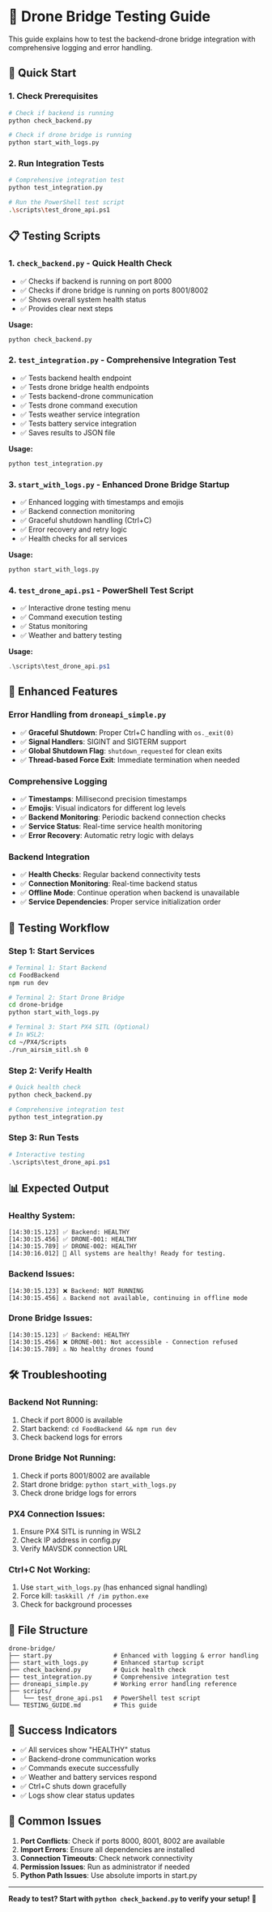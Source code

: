 # 🧪 Drone Bridge Testing Guide

This guide explains how to test the backend-drone bridge integration with comprehensive logging and error handling.

## 🚀 Quick Start

### 1. **Check Prerequisites**
```bash
# Check if backend is running
python check_backend.py

# Check if drone bridge is running
python start_with_logs.py
```

### 2. **Run Integration Tests**
```bash
# Comprehensive integration test
python test_integration.py

# Run the PowerShell test script
.\scripts\test_drone_api.ps1
```

## 📋 Testing Scripts

### **1. `check_backend.py`** - Quick Health Check
- ✅ Checks if backend is running on port 8000
- ✅ Checks if drone bridge is running on ports 8001/8002
- ✅ Shows overall system health status
- ✅ Provides clear next steps

**Usage:**
```bash
python check_backend.py
```

### **2. `test_integration.py`** - Comprehensive Integration Test
- ✅ Tests backend health endpoint
- ✅ Tests drone bridge health endpoints
- ✅ Tests backend-drone communication
- ✅ Tests drone command execution
- ✅ Tests weather service integration
- ✅ Tests battery service integration
- ✅ Saves results to JSON file

**Usage:**
```bash
python test_integration.py
```

### **3. `start_with_logs.py`** - Enhanced Drone Bridge Startup
- ✅ Enhanced logging with timestamps and emojis
- ✅ Backend connection monitoring
- ✅ Graceful shutdown handling (Ctrl+C)
- ✅ Error recovery and retry logic
- ✅ Health checks for all services

**Usage:**
```bash
python start_with_logs.py
```

### **4. `test_drone_api.ps1`** - PowerShell Test Script
- ✅ Interactive drone testing menu
- ✅ Command execution testing
- ✅ Status monitoring
- ✅ Weather and battery testing

**Usage:**
```powershell
.\scripts\test_drone_api.ps1
```

## 🔧 Enhanced Features

### **Error Handling from `droneapi_simple.py`**
- ✅ **Graceful Shutdown**: Proper Ctrl+C handling with `os._exit(0)`
- ✅ **Signal Handlers**: SIGINT and SIGTERM support
- ✅ **Global Shutdown Flag**: `shutdown_requested` for clean exits
- ✅ **Thread-based Force Exit**: Immediate termination when needed

### **Comprehensive Logging**
- ✅ **Timestamps**: Millisecond precision timestamps
- ✅ **Emojis**: Visual indicators for different log levels
- ✅ **Backend Monitoring**: Periodic backend connection checks
- ✅ **Service Status**: Real-time service health monitoring
- ✅ **Error Recovery**: Automatic retry logic with delays

### **Backend Integration**
- ✅ **Health Checks**: Regular backend connectivity tests
- ✅ **Connection Monitoring**: Real-time backend status
- ✅ **Offline Mode**: Continue operation when backend is unavailable
- ✅ **Service Dependencies**: Proper service initialization order

## 🎯 Testing Workflow

### **Step 1: Start Services**
```bash
# Terminal 1: Start Backend
cd FoodBackend
npm run dev

# Terminal 2: Start Drone Bridge
cd drone-bridge
python start_with_logs.py

# Terminal 3: Start PX4 SITL (Optional)
# In WSL2:
cd ~/PX4/Scripts
./run_airsim_sitl.sh 0
```

### **Step 2: Verify Health**
```bash
# Quick health check
python check_backend.py

# Comprehensive integration test
python test_integration.py
```

### **Step 3: Run Tests**
```powershell
# Interactive testing
.\scripts\test_drone_api.ps1
```

## 📊 Expected Output

### **Healthy System:**
```
[14:30:15.123] ✅ Backend: HEALTHY
[14:30:15.456] ✅ DRONE-001: HEALTHY
[14:30:15.789] ✅ DRONE-002: HEALTHY
[14:30:16.012] 🎉 All systems are healthy! Ready for testing.
```

### **Backend Issues:**
```
[14:30:15.123] ❌ Backend: NOT RUNNING
[14:30:15.456] ⚠️ Backend not available, continuing in offline mode
```

### **Drone Bridge Issues:**
```
[14:30:15.123] ✅ Backend: HEALTHY
[14:30:15.456] ❌ DRONE-001: Not accessible - Connection refused
[14:30:15.789] ⚠️ No healthy drones found
```

## 🛠️ Troubleshooting

### **Backend Not Running:**
1. Check if port 8000 is available
2. Start backend: `cd FoodBackend && npm run dev`
3. Check backend logs for errors

### **Drone Bridge Not Running:**
1. Check if ports 8001/8002 are available
2. Start drone bridge: `python start_with_logs.py`
3. Check drone bridge logs for errors

### **PX4 Connection Issues:**
1. Ensure PX4 SITL is running in WSL2
2. Check IP address in config.py
3. Verify MAVSDK connection URL

### **Ctrl+C Not Working:**
1. Use `start_with_logs.py` (has enhanced signal handling)
2. Force kill: `taskkill /f /im python.exe`
3. Check for background processes

## 📁 File Structure

```
drone-bridge/
├── start.py                 # Enhanced with logging & error handling
├── start_with_logs.py       # Enhanced startup script
├── check_backend.py         # Quick health check
├── test_integration.py      # Comprehensive integration test
├── droneapi_simple.py       # Working error handling reference
├── scripts/
│   └── test_drone_api.ps1   # PowerShell test script
└── TESTING_GUIDE.md         # This guide
```

## 🎉 Success Indicators

- ✅ All services show "HEALTHY" status
- ✅ Backend-drone communication works
- ✅ Commands execute successfully
- ✅ Weather and battery services respond
- ✅ Ctrl+C shuts down gracefully
- ✅ Logs show clear status updates

## 🚨 Common Issues

1. **Port Conflicts**: Check if ports 8000, 8001, 8002 are available
2. **Import Errors**: Ensure all dependencies are installed
3. **Connection Timeouts**: Check network connectivity
4. **Permission Issues**: Run as administrator if needed
5. **Python Path Issues**: Use absolute imports in start.py

---

**Ready to test? Start with `python check_backend.py` to verify your setup!** 🚀
